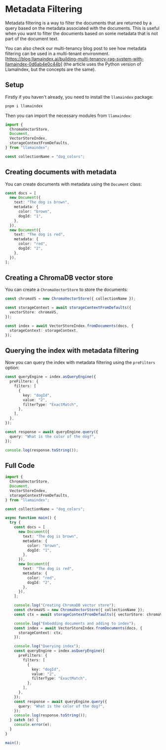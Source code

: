 # Metadata Filtering

Metadata filtering is a way to filter the documents that are returned by a query based on the metadata associated with the documents. This is useful when you want to filter the documents based on some metadata that is not part of the document text.

You can also check our multi-tenancy blog post to see how metadata filtering can be used in a multi-tenant environment. [https://blog.llamaindex.ai/building-multi-tenancy-rag-system-with-llamaindex-0d6ab4e0c44b] (the article uses the Python version of LlamaIndex, but the concepts are the same).

## Setup

Firstly if you haven't already, you need to install the `llamaindex` package:

```bash
pnpm i llamaindex
```

Then you can import the necessary modules from `llamaindex`:

```ts
import {
  ChromaVectorStore,
  Document,
  VectorStoreIndex,
  storageContextFromDefaults,
} from "llamaindex";

const collectionName = "dog_colors";
```

## Creating documents with metadata

You can create documents with metadata using the `Document` class:

```ts
const docs = [
  new Document({
    text: "The dog is brown",
    metadata: {
      color: "brown",
      dogId: "1",
    },
  }),
  new Document({
    text: "The dog is red",
    metadata: {
      color: "red",
      dogId: "2",
    },
  }),
];
```

## Creating a ChromaDB vector store

You can create a `ChromaVectorStore` to store the documents:

```ts
const chromaVS = new ChromaVectorStore({ collectionName });

const storageContext = await storageContextFromDefaults({
  vectorStore: chromaVS,
});

const index = await VectorStoreIndex.fromDocuments(docs, {
  storageContext: storageContext,
});
```

## Querying the index with metadata filtering

Now you can query the index with metadata filtering using the `preFilters` option:

```ts
const queryEngine = index.asQueryEngine({
  preFilters: {
    filters: [
      {
        key: "dogId",
        value: "2",
        filterType: "ExactMatch",
      },
    ],
  },
});

const response = await queryEngine.query({
  query: "What is the color of the dog?",
});

console.log(response.toString());
```

## Full Code

```ts
import {
  ChromaVectorStore,
  Document,
  VectorStoreIndex,
  storageContextFromDefaults,
} from "llamaindex";

const collectionName = "dog_colors";

async function main() {
  try {
    const docs = [
      new Document({
        text: "The dog is brown",
        metadata: {
          color: "brown",
          dogId: "1",
        },
      }),
      new Document({
        text: "The dog is red",
        metadata: {
          color: "red",
          dogId: "2",
        },
      }),
    ];

    console.log("Creating ChromaDB vector store");
    const chromaVS = new ChromaVectorStore({ collectionName });
    const ctx = await storageContextFromDefaults({ vectorStore: chromaVS });

    console.log("Embedding documents and adding to index");
    const index = await VectorStoreIndex.fromDocuments(docs, {
      storageContext: ctx,
    });

    console.log("Querying index");
    const queryEngine = index.asQueryEngine({
      preFilters: {
        filters: [
          {
            key: "dogId",
            value: "2",
            filterType: "ExactMatch",
          },
        ],
      },
    });
    const response = await queryEngine.query({
      query: "What is the color of the dog?",
    });
    console.log(response.toString());
  } catch (e) {
    console.error(e);
  }
}

main();
```
